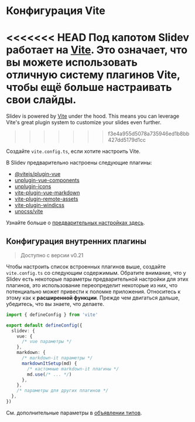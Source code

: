 # Конфигурация Vite

<Environment type="node" />

<<<<<<< HEAD
Под капотом Slidev работает на [Vite](http://vitejs.dev/). Это означает, что вы можете использовать отличную систему плагинов Vite, чтобы ещё больше настраивать свои слайды.
=======
Slidev is powered by [Vite](https://vitejs.dev/) under the hood. This means you can leverage Vite's great plugin system to customize your slides even further.
>>>>>>> f3e4a955d5078a735946ed1b8bb427dd5179d1cc

Создайте `vite.config.ts`, если хотите настроить Vite.

В Slidev предварительно настроены следующие плагины:

- [@vitejs/plugin-vue](https://github.com/vitejs/vite/tree/main/packages/plugin-vue)
- [unplugin-vue-components](https://github.com/antfu/unplugin-vue-components)
- [unplugin-icons](https://github.com/antfu/unplugin-icons)
- [vite-plugin-vue-markdown](https://github.com/antfu/vite-plugin-vue-markdown)
- [vite-plugin-remote-assets](https://github.com/antfu/vite-plugin-remote-assets)
- [vite-plugin-windicss](https://github.com/windicss/vite-plugin-windicss)
- [unocss/vite](https://github.com/unocss/unocss/tree/main/packages/vite)

Узнайте больше о [предварительных настройках здесь](https://github.com/slidevjs/slidev/blob/main/packages/slidev/node/plugins/preset.ts).

## Конфигурация внутренних плагины

> Доступно с версии v0.21

Чтобы настроить список встроенных плагинов выше, создайте `vite.config.ts` со следующим содержимым. Обратите внимание, что у Slidev есть некоторые параметры предварительной настройки для этих плагинов, это использование переопределит некоторые из них, что потенциально может привести к поломке приложения. Относитесь к этому как к **расширенной функции**. Прежде чем двигаться дальше, убедитесь, что вы знаете, что делаете.

```ts
import { defineConfig } from 'vite'

export default defineConfig({
  slidev: {
    vue: {
      /* vue параметры */
    },
    markdown: {
      /* markdown-it параметры */
      markdownItSetup(md) {
        /* кастомные markdown-it плагины */
        md.use(/* ... */)
      },
    },
    /* параметры для других плагинов */
  },
})
```

См. дополнительные параметры в [объявлении типов](https://github.com/slidevjs/slidev/blob/main/packages/slidev/node/options.ts#L50).
